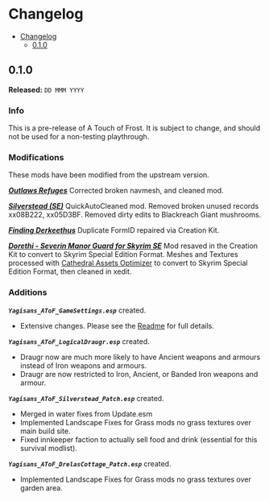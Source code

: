 # Changelog

- [Changelog](#changelog)
  - [0.1.0](#010)

## 0.1.0

**Released:** `DD MMM YYYY`

### Info <!-- omit in toc -->

This is a pre-release of A Touch of Frost. It is subject to change, and should not be used for a non-testing playthrough.

### Modifications <!-- omit in toc -->

These mods have been modified from the upstream version.

***[Outlaws Refuges](https://www.nexusmods.com/skyrimspecialedition/mods/8445)*** Corrected broken navmesh, and cleaned mod.

***[Silverstead (SE)](https://www.nexusmods.com/skyrimspecialedition/mods/2397)*** QuickAutoCleaned mod. Removed broken unused records xx08B222, xx05D3BF. Removed dirty edits to Blackreach Giant mushrooms.

***[Finding Derkeethus](https://www.nexusmods.com/skyrimspecialedition/mods/19550)*** Duplicate FormID repaired via Creation Kit.

***[Dorethi - Severin Manor Guard for Skyrim SE](https://www.nexusmods.com/skyrimspecialedition/mods/1266)*** Mod resaved in the Creation Kit to convert to Skyrim Special Edition Format. Meshes and Textures processed with [Cathedral Assets Optimizer](https://www.nexusmods.com/skyrimspecialedition/mods/23316) to convert to Skyrim Special Edition Format, then cleaned in xedit.

### Additions <!-- omit in toc -->

***`Yagisans_AToF_GameSettings.esp`*** created.

- Extensive changes. Please see the [Readme](patches/AToF_Gameplay/Data/Yagisans_AToF_GameSettings.md) for full details.

***`Yagisans_AToF_LogicalDraugr.esp`*** created.

- Draugr now are much more likely to have Ancient weapons and armours instead of Iron weapons and armours.
- Draugr are now restricted to Iron, Ancient, or Banded Iron weapons and armour.

***`Yagisans_AToF_Silverstead_Patch.esp`*** created.

- Merged in water fixes from Update.esm
- Implemented Landscape Fixes for Grass mods no grass textures over main build site.
- Fixed innkeeper faction to actually sell food and drink (essential for this survival modlist).

***`Yagisans_AToF_DrelasCottage_Patch.esp`*** created.

- Implemented Landscape Fixes for Grass mods no grass textures over garden area.
